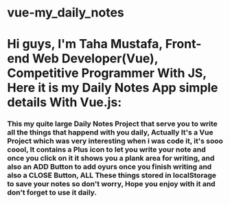 # vue-my_daily_notes
<h1>Hi guys, I'm Taha Mustafa, Front-end Web Developer(Vue), Competitive Programmer With JS, Here it is my Daily Notes App simple details With Vue.js:</h1> 
<h3>This my quite large Daily Notes Project that serve you to write all the things that happend with you daily, Actually It's a Vue Project which was very interesting when i was code it, it's sooo coool, It contains a Plus icon to let you write your note and once you click on it it shows you a plank area for writing, and also an ADD Button to add oyurs once you finish writing and also a CLOSE Button, ALL These things stored in localStorage to save your notes so don't worry, Hope you enjoy with it and don't forget to use it daily.</h3>
